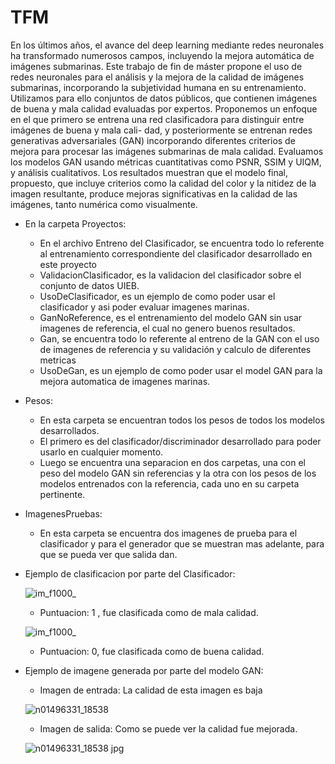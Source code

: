 # TFM


En los últimos años, el avance del deep learning
mediante redes neuronales ha transformado numerosos campos,
incluyendo la mejora automática de imágenes submarinas. Este
trabajo de fin de máster propone el uso de redes neuronales para
el análisis y la mejora de la calidad de imágenes submarinas,
incorporando la subjetividad humana en su entrenamiento.
Utilizamos para ello conjuntos de datos públicos, que contienen
imágenes de buena y mala calidad evaluadas por expertos.
Proponemos un enfoque en el que primero se entrena una red
clasificadora para distinguir entre imágenes de buena y mala cali-
dad, y posteriormente se entrenan redes generativas adversariales
(GAN) incorporando diferentes criterios de mejora para procesar
las imágenes submarinas de mala calidad. Evaluamos los modelos
GAN usando métricas cuantitativas como PSNR, SSIM y UIQM,
y análisis cualitativos. Los resultados muestran que el modelo
final, propuesto, que incluye criterios como la calidad del color y
la nitidez de la imagen resultante, produce mejoras significativas
en la calidad de las imágenes, tanto numérica como visualmente.


- En la carpeta Proyectos:

   - En el archivo Entreno del Clasificador, se encuentra todo lo referente al entrenamiento correspondiente del clasificador desarrollado en este proyecto
   - ValidacionClasificador, es la validacion del clasificador sobre el conjunto de datos UIEB.
   - UsoDeClasificador, es un ejemplo de como poder usar el clasificador y asi poder evaluar imagenes marinas.
   - GanNoReference, es el entrenamiento del modelo GAN sin usar imagenes de referencia, el cual no genero buenos resultados.
   - Gan, se encuentra todo lo referente al entreno de la GAN con el uso de imagenes de referencia y su validación y calculo de diferentes metricas
   - UsoDeGan, es un ejemplo de como poder usar el model GAN para la mejora automatica de imagenes marinas.


- Pesos:

   - En esta carpeta se encuentran todos los pesos de todos los modelos desarrollados.
   - El primero es del clasificador/discriminador desarrollado para poder usarlo en cualquier momento.
   - Luego se encuentra una separacion en dos carpetas, una con el peso del modelo GAN sin referencias y la otra con los pesos de los modelos entrenados con la referencia, cada uno en su carpeta pertinente.

- ImagenesPruebas:

   - En esta carpeta se encuentra dos imagenes de prueba para el clasificador y para el generador que se muestran mas adelante, para que se pueda ver que salida dan.


- Ejemplo de clasificacion por parte del Clasificador:

   ![im_f1000_](https://github.com/josemi32/TFM/assets/74961648/d604a73e-69c3-4a3f-bfe5-36bf01d03928)

   - Puntuacion: 1 , fue clasificada como de mala calidad.

   ![im_f1000_](https://github.com/josemi32/TFM/assets/74961648/e2c78897-9789-4ddb-8ca8-b5220fd06604)

   - Puntuacion: 0, fue clasificada como de buena calidad.


- Ejemplo de imagene generada por parte del modelo GAN:
   - Imagen de entrada: La calidad de esta imagen es baja
 
   ![n01496331_18538](https://github.com/josemi32/TFM/assets/74961648/fc5749b5-a847-455c-838b-d27112df0d99)

  - Imagen de salida: Como se puede ver la calidad fue mejorada.

   ![n01496331_18538 jpg](https://github.com/josemi32/TFM/assets/74961648/3191cc9b-78d8-49d5-87e9-366b9f727ee8)

   


